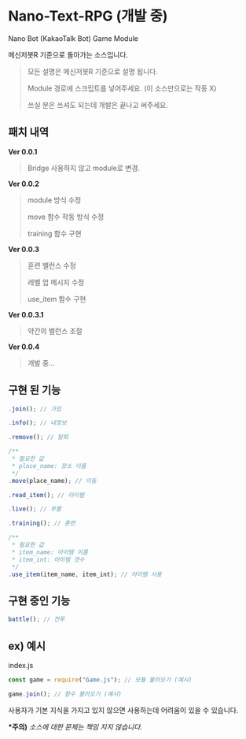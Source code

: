 # Nano-Text-RPG (개발 중)
Nano Bot (KakaoTalk Bot) Game Module

메신저봇R 기준으로 돌아가는 소스입니다.
> 모든 설명은 메신저봇R 기준으로 설명 됩니다.
>
> Module 경로에 스크립트를 넣어주세요. (이 소스만으로는 작동 X)
>
> 쓰실 분은 쓰셔도 되는데 개발은 끝나고 써주세요.

## 패치 내역
**Ver 0.0.1**
> Bridge 사용하지 않고 module로 변경.

**Ver 0.0.2**
> module 방식 수정
> 
> move 함수 작동 방식 수정
> 
> training 함수 구현

**Ver 0.0.3**
> 훈련 밸런스 수정
> 
> 레벨 업 메시지 수정
> 
> use_item 함수 구현

**Ver 0.0.3.1**
> 약간의 밸런스 조절

**Ver 0.0.4**
> 개발 중...

## 구현 된 기능

```js
.join(); // 가입

.info(); // 내정보

.remove(); // 탈퇴

/**
 * 필요한 값
 * place_name: 장소 이름
 */
.move(place_name); // 이동

.read_item(); // 아이템

.live(); // 부활

.training(); // 훈련

/**
 * 필요한 값
 * item_name: 아이템 이름
 * item_int: 아이템 갯수
 */
.use_item(item_name, item_int); // 아이템 사용
```

## 구현 중인 기능

```js
battle(); // 전투
```

## ex) 예시

index.js
```js
const game = require("Game.js"); // 모듈 불러오기 (예시)
```
```js
game.join(); // 함수 불러오기 (예시)
```


사용자가 기본 지식을 가지고 있지 않으면 사용하는데 어려움이 있을 수 있습니다.

**\*주의)** *소스에 대한 문제는 책임 지지 않습니다.*

